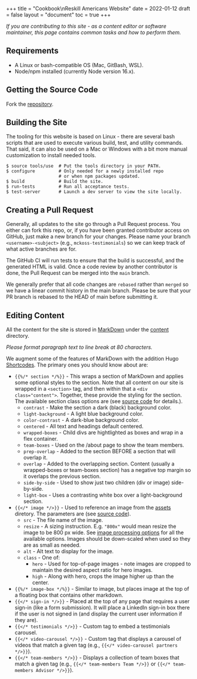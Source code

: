 +++
title = "Cookbook\nReskill Americans Website"
date = 2022-01-12
draft = false
layout = "document"
toc = true
+++

*If you are contributing to this site - as a content editor or software
maintainer, this page contains common tasks and how to perform them.*

## Requirements

- A Linux or bash-compatible OS (Mac, GitBash, WSL).
- Node/npm installed (currently Node version 16.x).

## Getting the Source Code

Fork the [repository](https://github.com/reskillamericans/website).

## Building the Site

The tooling for this website is based on Linux - there are several bash scripts
that are used to execute various build, test, and utility commands.  That said,
it can also be used on a Mac or Windows with a bit more manual customization to
install needed tools.

```
$ source tools/use  # Put the tools directory in your PATH.
$ configure         # Only needed for a newly installed repo
                    # or when npm packages updated.
$ build             # Build the site.
$ run-tests         # Run all acceptance tests.
$ test-server       # Launch a dev server to view the site locally.
```

## Creating a Pull Request

Generally, all updates to the site go through a Pull Request process.  You
either can fork this repo, or, if you have been granted contributor access on
GitHub, just make a new branch for your changes.  Please name your branch
`<username>-<subject>` (e.g., `mckoss-testimonials`) so we can keep track of
what active branches are for.

The GitHub CI will run tests to ensure that the build is successful, and the
generated HTML is valid.  Once a code review by another contributor is done, the
Pull Request can be merged into the `main` branch.

We generally prefer that all code changes are `rebased` rather than `merged` so
we have a linear commit history in the main branch.  Please be sure
that your PR branch is rebased to the HEAD of main before submitting it.

## Editing Content

All the content for the site is stored in
[MarkDown](https://www.markdownguide.org/tools/hugo/) under the
[content](../content) directory.

*Please format paragraph text to line break at 80 characters.*

We augment some of the features of MarkDown with the addition Hugo
[Shortcodes](https://gohugo.io/content-management/shortcodes/).  The primary
ones you should know about are:

- `{{%/* section */%}}` - This wraps a section of MarkDown and applies some
  optional styles to the section.  Note that all content on our site is wrapped
  in a `<section>` tag, and then within that a `<div class="content">`.
  Together, these provide the styling for the section.  The available section
  class options are (see [source
  code](../themes/ra-theme/layouts/shortcodes/section.html) for details.).
  - `contrast` - Make the section a dark (black)  background color.
  - `light-background` - A light blue background color.
  - `color-contrast` - A dark-blue background color.
  - `centered` - All text and headings default centered.
  - `wrapped-boxes` - Child divs are hightlighted as boxes and wrap in a flex
    container.
  - `team-boxes` - Used on the /about page to show the team members.
  - `prep-overlap` - Added to the section BEFORE a section that will overlap it.
  - `overlap` - Added to the overlapping section.  Content (usually a
    wrapped-boxes or team-boxes section) has a negative top margin so it
    overlaps the previous section.
  - `side-by-side` - Used to show just two children (div or image) side-by-side.
  - `light-box` - Uses a contrasting white box over a light-background section.
- `{{</* image */>}}` - Used to reference an image from the [assets](../assets)
  diretory.  The parameters are (see [source
  code](../themes/ra-theme/layouts/shortcodes/image.html)).
  - `src` - The file name of the image.
  - `resize` - A sizing instruction.  E.g. `"800x"` would mean resize the image
    to be 800 px wide.  See
    [image processing options](https://gohugo.io/content-management/image-processing/#image-processing-options)
    for all the available options.  Images should be down-scaled when used so
    they are as small as needed.
  - `alt` - Alt text to display for the image.
  - `class` - One of:
    - `hero` - Used for top-of-page images - note images are cropped to maintain
      the desired aspect ratio for hero images.
    - `high` - Along with hero, crops the image higher up than the center.
- `{{%/* image-box */%}}` - Similar to image, but places image at the top of a
  floating box that contains other markdown.
- `{{</* sign-in */>}}` - Placed at the top of any page that requires a user
  sign-in (like a form submission).  It will place a LinkedIn sign-in box there
  if the user is not signed in (and display the current user information if they
  are).
- `{{</* testimonials */>}}` - Custom tag to embed a testimonials carousel.
- `{{</* video-carousel */>}}` - Custom tag that displays a carousel of videos
  that match a given tag (e.g., `{{</* video-carousel partners */>}}`).
- `{{</* team-members */>}}` - Displays a collection of team boxes that match a
  given tag (e.g., `{{</* team-members Team */>}}` or
  `{{</* team-members Advisor */>}}`).
